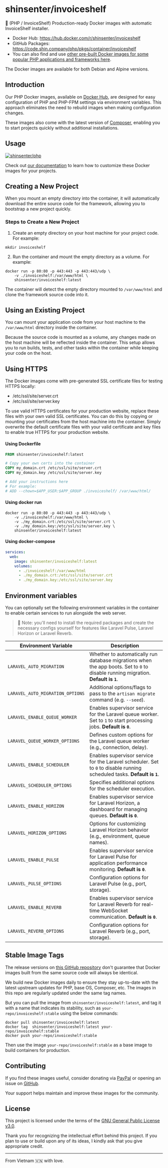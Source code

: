 # shinsenter/invoiceshelf

🔋 (PHP / InvoiceShelf) Production-ready Docker images with automatic InvoiceShelf installer.

- Docker Hub: https://hub.docker.com/r/shinsenter/invoiceshelf
- GitHub Packages: https://code.shin.company/php/pkgs/container/invoiceshelf
- You can also find and use [other pre-built Docker images for some popular PHP applications and frameworks here](https://hub.docker.com/u/shinsenter).

The Docker images are available for both Debian and Alpine versions.


## Introduction

Our PHP Docker images, available on [Docker Hub](https://hub.docker.com/r/shinsenter/php),
are designed for easy configuration of PHP and PHP-FPM settings via environment variables.
This approach eliminates the need to rebuild images when making configuration changes.

These images also come with the latest version of [Composer](https://getcomposer.org),
enabling you to start projects quickly without additional installations.


## Usage

[![shinsenter/php](https://repository-images.githubusercontent.com/458053748/5a05c8e4-1c00-440c-98f1-2cd4548bbaa2)](https://docker.shin.company/php)

Check out [our documentation](https://hub.docker.com/r/shinsenter/php) to learn how to customize these Docker images for your projects.


## Creating a New Project

When you mount an empty directory into the container, it will automatically download the entire source code for the framework, allowing you to bootstrap a new project quickly.

### Steps to Create a New Project

1. Create an empty directory on your host machine for your project code. For example:

```shell
mkdir invoiceshelf
```

2. Run the container and mount the empty directory as a volume. For example:

```shell
docker run -p 80:80 -p 443:443 -p 443:443/udp \
    -v ./invoiceshelf:/var/www/html \
    shinsenter/invoiceshelf:latest
```

The container will detect the empty directory mounted to `/var/www/html` and clone the framework source code into it.


## Using an Existing Project

You can mount your application code from your host machine to the `/var/www/html` directory inside the container.

Because the source code is mounted as a volume,
any changes made on the host machine will be reflected inside the container.
This setup allows you to run builds, tests,
and other tasks within the container while keeping your code on the host.


## Using HTTPS

The Docker images come with pre-generated SSL certificate files for testing HTTPS locally:

- /etc/ssl/site/server.crt
- /etc/ssl/site/server.key

To use valid HTTPS certificates for your production website,
replace these files with your own valid SSL certificates.
You can do this by copying or mounting your certificates from the host machine into the container.
Simply overwrite the default certificate files with your valid certificate and key files
to enable true HTTPS for your production website.

#### Using Dockerfile

```Dockerfile
FROM shinsenter/invoiceshelf:latest

# Copy your own certs into the container
COPY my_domain.crt /etc/ssl/site/server.crt
COPY my_domain.key /etc/ssl/site/server.key

# Add your instructions here
# For example:
# ADD --chown=$APP_USER:$APP_GROUP ./invoiceshelf/ /var/www/html/
```

#### Using docker run

```shell
docker run -p 80:80 -p 443:443 -p 443:443/udp \
    -v ./invoiceshelf:/var/www/html \
    -v ./my_domain.crt:/etc/ssl/site/server.crt \
    -v ./my_domain.key:/etc/ssl/site/server.key \
    shinsenter/invoiceshelf:latest
```

#### Using docker-compose

```yml
services:
  web:
    image: shinsenter/invoiceshelf:latest
    volumes:
      - ./invoiceshelf:/var/www/html
      - ./my_domain.crt:/etc/ssl/site/server.crt
      - ./my_domain.key:/etc/ssl/site/server.key
```


## Environment variables

You can optionally set the following environment variables in the container to enable certain services to run alongside the web server.

> 📝 Note: you'll need to install the required packages and create the necessary configs yourself for features like Laravel Pulse, Laravel Horizon or Laravel Reverb.

| Environment Variable             | Description             |
|----------------------------------|-------------------------|
| `LARAVEL_AUTO_MIGRATION`         | Whether to automatically run database migrations when the app boots. Set to `0` to disable running migration. **Default is `1`**. |
| `LARAVEL_AUTO_MIGRATION_OPTIONS` | Additional options/flags to pass to the `artisan migrate` command (e.g. `--seed`). |
| `LARAVEL_ENABLE_QUEUE_WORKER`    | Enables supervisor service for the Laravel queue worker. Set to `1` to start processing jobs. **Default is `0`**. |
| `LARAVEL_QUEUE_WORKER_OPTIONS`   | Defines custom options for the Laravel queue worker (e.g., connection, delay). |
| `LARAVEL_ENABLE_SCHEDULER`       | Enables supervisor service for the Laravel scheduler. Set to `0` to disable running scheduled tasks. **Default is `1`**. |
| `LARAVEL_SCHEDULER_OPTIONS`      | Specifies additional options for the scheduler execution. |
| `LARAVEL_ENABLE_HORIZON`         | Enables supervisor service for Laravel Horizon, a dashboard for managing queues. **Default is `0`**. |
| `LARAVEL_HORIZON_OPTIONS`        | Options for customizing Laravel Horizon behavior (e.g., environment, queue names). |
| `LARAVEL_ENABLE_PULSE`           | Enables supervisor service for Laravel Pulse for application performance monitoring. **Default is `0`**. |
| `LARAVEL_PULSE_OPTIONS`          | Configuration options for Laravel Pulse (e.g., port, storage). |
| `LARAVEL_ENABLE_REVERB`          | Enables supervisor service for Laravel Reverb for real-time WebSocket communication. **Default is `0`**. |
| `LARAVEL_REVERB_OPTIONS`         | Configuration options for Laravel Reverb (e.g., port, storage). |


## Stable Image Tags

The release versions on [this GitHub repository](https://code.shin.company/php) don't guarantee
that Docker images built from the same source code will always be identical.

We build new Docker images daily to ensure they stay up-to-date
with the latest upstream updates for PHP, base OS, Composer, etc.
The images in this repo are regularly updated under the same tag names.

But you can pull the image from `shinsenter/invoiceshelf:latest`,
and tag it with a name that indicates its stability,
such as `your-repo/invoiceshelf:stable` using the below commands:

```shell
docker pull shinsenter/invoiceshelf:latest
docker tag  shinsenter/invoiceshelf:latest your-repo/invoiceshelf:stable
docker push your-repo/invoiceshelf:stable
```

Then use the image `your-repo/invoiceshelf:stable` as a base image to build containers for production.


## Contributing

If you find these images useful, consider donating via [PayPal](https://www.paypal.me/shinsenter) or opening an issue on [GitHub](https://code.shin.company/php/issues/new).

Your support helps maintain and improve these images for the community.


## License

This project is licensed under the terms of the [GNU General Public License v3.0](https://code.shin.company/php/blob/main/LICENSE).

Thank you for recognizing the intellectual effort behind this project. If you plan to use or build upon any of its ideas, I kindly ask that you give appropriate credit.

---

From Vietnam 🇻🇳 with love.

